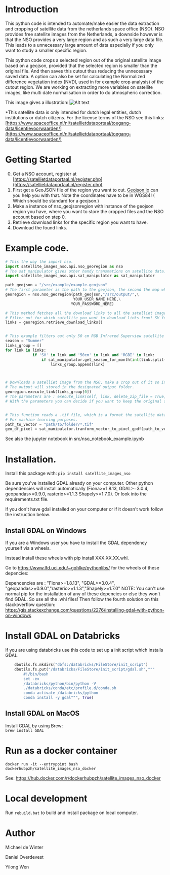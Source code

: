 # Introduction 
This python code is intended to automate/make easier the data extraction and cropping of satellite data from the netherlands space office (NSO).
NSO provides free satellite images from the Netherlands, a downside however is that the NSO provides a very large region and as such a very large data file.
This leads to a unnecessary large amount of data especially if you only want to study a smaller specific region.

This python code crops a selected region out of the original satellite image based on a geojson, provided that the selected region is smaller than the original file.
And then saves this cutout thus reducing the unnecessary saved data. 
A option can also be set for calculating the Normalized difference vegetation index (NVDI, used in for example crop analysis) of the cutout region.
We are working on extracting more variables on satellite images, like multi date normalisation in order to do atmospheric correction.

This image gives a illustration: 
![Alt text](example.png?raw=true "Title")






*This satellite data is only intended for dutch legal entities, dutch institutions or dutch citizens.
For the license terms of the NSO see this links: [https://www.spaceoffice.nl/nl/satellietdataportaal/toegang-data/licentievoorwaarden/](https://www.spaceoffice.nl/nl/satellietdataportaal/toegang-data/licentievoorwaarden/)

# Getting Started

0. Get a NSO account, register at [https://satellietdataportaal.nl/register.php](https://satellietdataportaal.nl/register.php)
1. First get a GeoJSON file of the region you want to cut. [Geojson.io](https://geojson.io/#map=8/51.821/5.004) can you help you with that. Note the coordinates have to be in WGS84! ( Which should be standard for a geojson.) 
2. Make a instance of nso_geojsonregion with instance of the geojson region you have, where you want to store the cropped files and the NSO account based on step 0.
2. Retrieve download links for the specific region you want to have.
3. Download the found links.

# Example code.

```python
# This the way the import nso.
import satellite_images_nso.api.nso_georegion as nso
# The sat_manipulator gives other handy transmations on satellite data.
import satellite_images_nso.api.sat_manipulator as sat_manipulator

path_geojson = "/src/example/example.geojson"
# The first parameter is the path to the geojson, the second the map where the cropped satellite data will be installed
georegion = nso.nso_georegion(path_geojson,"/src/output/",\
                              YOUR_USER_NAME_HERE,\
                             YOUR_PASSWORD_HERE)

# This method fetches all the download links to all the satelliet images which contain the region in the geojson.
# Filter out for which satellite you want to download links from! SV for example stands for the Suoerview satellite
links = georegion.retrieve_download_links()


# This example filters out only 50 cm RGB Infrared Superview satellite imagery in the summer.
season = "Summer"
links_group = []
for link in links:
            if 'SV' in link and '50cm' in link and 'RGBI' in link:
                if sat_manipulator.get_season_for_month(int(link.split("/")[len(link.split("/"))-1][4:6]))[0] == season:
                    links_group.append(link)



# Downloads a satelliet image from the NSO, make a crop out of it so it fits the geojson region and calculate the NVDI index.
# The output will stored in the designated output folder.
georegion.execute_link(links_group[0])
# The parameters are : execute_link(self, link, delete_zip_file = True, delete_source_files = True, check_if_file_exists = True)
# With the parameters you can decide if you want to keep the original satellite files, such  as wether to keep the downloaded zip file or the extracted source files from which the cutout will be made.


# This function reads a .tif file, which is a format the satellite data is stored in,  and converts it to a pixel based geopandas dataframe.
# For machine learning purposes.
path_to_vector = "path/to/folder/*.tif"
geo_df_pixel = sat_manipulator.tranform_vector_to_pixel_gpdf(path_to_vector)
```
See also the jupyter notebook in src/nso_notebook_example.ipynb
# Installation.

Install this package with: `pip install satellite_images_nso`

Be sure you've installed GDAL already on your computer. Other python dependencies will install automatically (Fiona>=1.8.13, GDAL>=3.0.4, geopandas>=0.9.0, rasterio>=1.1.3 Shapely>=1.7.0).
Or look into the requirements.txt file.

If you don't have gdal installed on your computer or if it doesn't work follow the instruction below.

## Install GDAL on Windows
If you are a Windows user you have to install the GDAL dependency yourself via a wheels.

Instead install these wheels with pip install XXX.XX.XX.whl.

Go to https://www.lfd.uci.edu/~gohlke/pythonlibs/ for the wheels of these depencies:
 
Depencencies are : "Fiona>=1.8.13", "GDAL>=3.0.4", "geopandas>=0.9.0","rasterio>=1.1.3","Shapely>=1.7.0"
NOTE: You can't use normal pip for the installation of any of these depencies or else they won't find GDAL. So use all the .whl files!
Then follow the fourth solution on this stackoverflow question:
https://gis.stackexchange.com/questions/2276/installing-gdal-with-python-on-windows


# Install GDAL on Databricks
If you are using databricks use this code to set up a init script which installs GDAL.

```python
    dbutils.fs.mkdirs("dbfs:/databricks/FileStore/init_script")
    dbutils.fs.put("/databricks/FileStore/init_script/gdal.sh","""
        #!/bin/bash
        set -ex
        /databricks/python/bin/python -V
        ./databricks/conda/etc/profile.d/conda.sh
        conda activate /databricks/python
        conda install -y gdal""", True)
```

## Install GDAL on MacOS
Install GDAL by using Brew:  
`brew install GDAL`

# Run as a docker container
```console
docker run -it --entrypoint bash dockerhubpzh/satellite_images_nso_docker
```
See: https://hub.docker.com/r/dockerhubpzh/satellite_images_nso_docker

# Local development
Run `rebuild.bat` to build and install package on local computer.




# Author
Michael de Winter

Daniel Overdevest

Yilong Wen

